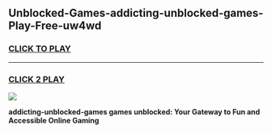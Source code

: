 
## Unblocked-Games-addicting-unblocked-games-Play-Free-uw4wd
<h3>
<a href="https://premium76.site?title=addicting-unblocked-games&ref=20A">CLICK TO PLAY</a></h3>
<hr>

<h3>
<a href="https://premium76.site?title=addicting-unblocked-games&ref=20A">CLICK 2 PLAY</a>
  
</h3>

<a href="https://premium76.site?title=addicting-unblocked-games&ref=20A"><img src="https://clearcache.store/games.png"></a>


**addicting-unblocked-games games unblocked: Your Gateway to Fun and Accessible Online Gaming**
